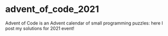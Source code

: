 # advent_of_code_2021
Advent of Code is an Advent calendar of small programming puzzles: here I post my solutions for 2021 event!
